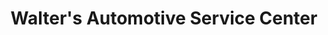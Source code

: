 ---
title: "Walter's Automotive Service Center"
url: /fort-myers/walters-automotive-service-center/
shop: car repair
---
